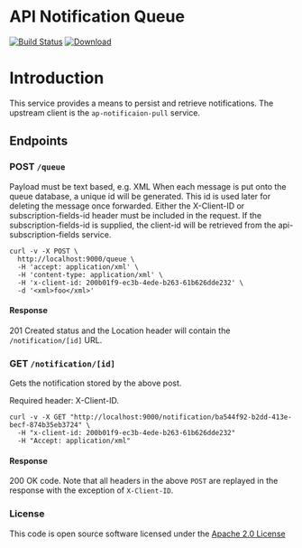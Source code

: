 # API Notification Queue

[![Build Status](https://travis-ci.org/hmrc/api-notification-queue.svg)](https://travis-ci.org/hmrc/api-notification-queue) [ ![Download](https://api.bintray.com/packages/hmrc/releases/api-notification-queue/images/download.svg) ](https://bintray.com/hmrc/releases/api-notification-queue/_latestVersion)

# Introduction

This service provides a means to persist and retrieve notifications. The upstream client is the `ap-notificaion-pull` service.  

## Endpoints

### POST `/queue`

Payload must be text based, e.g. XML
When each message is put onto the queue database, a unique id will be generated. This id is used later for deleting the message once forwarded.
Either the X-Client-ID or subscription-fields-id header must be included in the request. If the subscription-fields-id is supplied, 
the client-id will be retrieved from the api-subscription-fields service.

```
curl -v -X POST \
  http://localhost:9000/queue \
  -H 'accept: application/xml' \
  -H 'content-type: application/xml' \
  -H 'x-client-id: 200b01f9-ec3b-4ede-b263-61b626dde232' \
  -d '<xml>foo</xml>'
``` 

#### Response

201 Created status and the Location header will contain the `/notification/[id]` URL.

### GET `/notification/[id]`

Gets the notification stored by the above post. 

Required header: X-Client-ID.

```  
curl -v -X GET "http://localhost:9000/notification/ba544f92-b2dd-413e-becf-874b35eb3724" \
  -H "x-client-id: 200b01f9-ec3b-4ede-b263-61b626dde232"    
  -H "Accept: application/xml"   
```

#### Response
200 OK code. Note that all headers in the above `POST` are replayed in the response with the exception of `X-Client-ID`.


### License

This code is open source software licensed under the [Apache 2.0 License]("http://www.apache.org/licenses/LICENSE-2.0.html")
